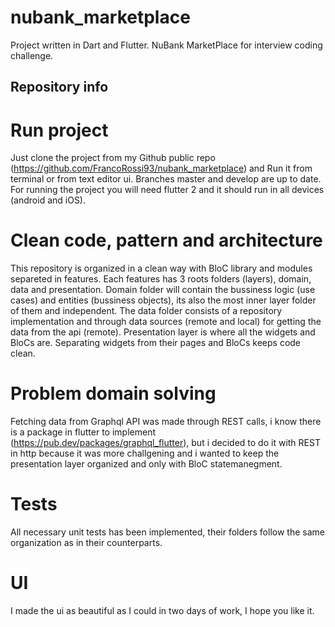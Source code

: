 # nubank_marketplace

Project written in Dart and Flutter.
NuBank MarketPlace for interview coding challenge.

## Repository info

# Run project
Just clone the project from my Github public repo (https://github.com/FrancoRossi93/nubank_marketplace) and Run it from terminal or from text editor ui. Branches master and develop are up to date. 
For running the project you will need flutter 2 and it should run in all devices (android and iOS).

# Clean code, pattern and architecture
This repository is organized in a clean way with BloC library and modules separeted in features.
Each features has 3 roots folders (layers), domain, data and presentation.
Domain folder will contain the bussiness logic (use cases) and entities (bussiness objects), its also the most inner layer folder of them and independent. 
The data folder consists of a repository implementation and through data sources (remote and local) for getting the data from the api (remote).
Presentation layer is where all the widgets and BloCs are. Separating widgets from their pages and BloCs keeps code clean.

# Problem domain solving
Fetching data from Graphql API was made through REST calls, i know there is a package in flutter to implement (https://pub.dev/packages/graphql_flutter), but i decided to do it with REST in http because it was more challgening and i wanted to keep the presentation layer organized and only with BloC statemanegment.

# Tests
All necessary unit tests has been implemented, their folders follow the same organization as in their counterparts. 

# UI
I made the ui as beautiful as I could in two days of work, I hope you like it.